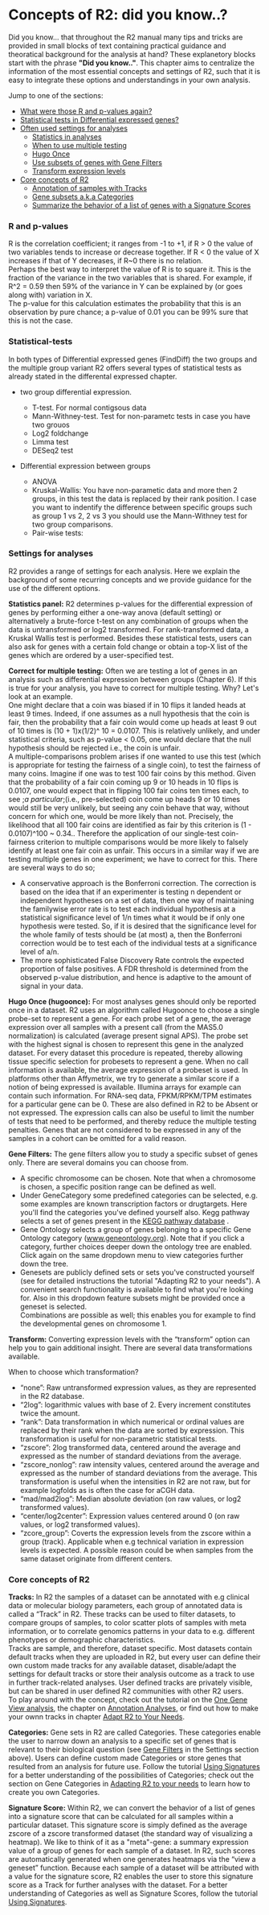 <a id="did_you_know"> </a>


Concepts of R2: did you know..?
===========================================
Did you know... that throughout the R2 manual many tips and tricks are provided in small blocks of text containing practical guidance and theoratical background for the analysis at hand? These explanetory blocks start with the phrase **"Did you know.."**. This chapter aims to centralize the information of the most essential concepts and settings of R2, such that it is easy to integrate these options and understandings in your own analysis. 
  
Jump to one of the sections:  


- [What were those R and p-values again?](#r-and-p-values)
- [Statistical tests in Differential expressed genes?](#Statistical-tests)
- [Often used settings for analyses](#settings-for-analysess)
    - [Statistics in analyses](#statisticspanel)
    - [When to use multiple testing](#multipletesting)
    - [Hugo Once](#hugoonce)
    - [Use subsets of genes with Gene Filters](#genefilters)
    - [Transform expression levels](#transform)
- [Core concepts of R2](#core-concepts-of-r2)
   - [Annotation of samples with Tracks](#tracks)
   - [Gene subsets a.k.a Categories](#categories)
   - [Summarize the behavior of a list of genes with a Signature Scores](#signaturescore)

### R and p-values  

R is the correlation coefficient; it ranges from -1 to +1, if R > 0 the value of two variables tends to increase or decrease together. If R < 0 the value of X increases if that of Y decreases, if R\~0 there is no relation.  
Perhaps the best way to interpret the value of R is to square it. This is the fraction of the variance in the two variables that is shared. 
For example, if R^2 = 0.59 then 59% of the variance in Y can be explained by (or goes along with) variation in X.  
The p-value for this calculation estimates the probability that this is an observation by pure chance; a p-value of 0.01 you can be 99% sure that this is not the case.

### Statistical-tests

In both types of Differential expressed genes (FindDiff) the two groups and the multiple group variant R2 offers several types of statistical tests as already stated in the differental expressed chapter.
  
* two group differential expression.
  * T-test. For normal contigsous data
  * Mann-Withney-test. Test for non-parametc tests in case you have two grouos
  * Log2 foldchange
  * Limma test
  * DESeq2 test

* Differential expression between groups
  * ANOVA
  * Kruskal-Wallis: You have non-parametic data and more then 2 groups, in this  test the data is replaced by their rank position. I case you want to indentify the difference between specific groups such as  group 1 vs 2, 2 vs 3 you should use the Mann-Withney test for two group comparisons. 
  * Pair-wise tests: 
  


  
### Settings for analyses

R2 provides a range of settings for each analysis. Here we explain the background of some recurring concepts and we provide guidance for the use of the different options. 

<a name="statisticspanel"></a>**Statistics panel:** R2 determines p-values for the differential expression of genes by performing either a one-way anova (default setting) or alternatively a brute-force t-test on any combination of groups when the data is untransformed or log2 transformed. For rank-transformed data, a Kruskal Wallis test is performed. Besides these statistical tests, users can also ask for genes with a certain fold change or obtain a top-X list of the genes which are ordered by a user-specified test.  
  
<a name="multipletesting"></a>**Correct for multiple testing:** Often we are testing a lot of genes in an analysis such as differential expression between groups (Chapter 6). If this is true for your analysis, you have to correct for multiple testing. Why? Let's look at an example.  
One might declare that a coin was biased if in 10 flips it landed heads at least 9 times. Indeed, if one assumes as a null hypothesis that the coin is fair, then the probability that a fair coin would come up heads at least 9 out of 10 times is (10 + 1)x(1/2)^ 10 = 0.0107. This is relatively unlikely, and under statistical criteria, such as p-value < 0.05, one would declare that the null hypothesis should be rejected i.e., the coin is unfair.  
A multiple-comparisons problem arises if one wanted to use this test (which is appropriate for testing the fairness of a single coin), to test the fairness of many coins. Imagine if one was to test 100 fair coins by this method. Given that the probability of a fair coin coming up 9 or 10 heads in 10 flips is 0.0107, one would expect that in flipping 100 fair coins ten times each, to see ;*a particular*;(i.e., pre-selected) coin come up heads 9 or 10 times would still be very unlikely, but seeing any coin behave that way, without concern for which one, would be more likely than not. Precisely, the likelihood that all 100 fair coins are identified as fair by this criterion is (1 - 0.0107)^100 \~ 0.34.. Therefore the application of our single-test coin-fairness criterion to multiple comparisons would be more likely to falsely identify at least one fair coin as unfair. This occurs in a similar way if we are testing multiple genes in one experiment; we have to correct for this. There are several ways to do so; 

* A conservative approach is the Bonferroni correction. The correction is based on the idea that if an experimenter is testing n dependent or independent hypotheses on a set of data, then one way of maintaining the familywise error rate is to test each individual hypothesis at a statistical significance level of 1/n times what it would be if only one hypothesis were tested. So, if it is desired that the significance level for the whole family of tests should be (at most) a, then the Bonferroni correction would be to test each of the individual tests at a significance level of a/n. 
* The more sophisticated False Discovery Rate controls the expected proportion of false positives. A FDR threshold is determined from the observed p-value distribution, and hence is adaptive to the amount of signal in your data.  

<a name="hugoonce"></a>**Hugo Once (hugoonce):** For most analyses genes should only be reported once in a dataset. R2 uses an algorithm called Hugoonce to choose a single probe-set to represent a gene. For each probe set of a gene, the average expression over all samples with a present call (from the MAS5.0 normalization) is calculated (average present signal APS). The probe set with the highest signal is chosen to represent this gene in the analyzed dataset. For every dataset this procedure is repeated, thereby allowing tissue specific selection for probesets to represent a gene. 
When no call information is available, the average expression of a probeset is used. In platforms other than Affymetrix, we try to generate a similar score if a notion of being expressed is available. Illumina arrays for example can contain such information. For RNA-seq data, FPKM/RPKM/TPM estimates for a particular gene can be 0. These are also defined in R2 to be Absent or not expressed. The expression calls can also be useful to limit the number of tests that need to be performed, and thereby reduce the multiple testing penalties. Genes that are not considered to be expressed in any of the samples in a cohort can be omitted for a valid reason.   
  
<a name="genefilters"></a>**Gene Filters:** The gene filters allow you to study a specific subset of genes only. There are several domains you can choose from.  
  - A specific chromosome can be chosen. Note that when a chromosome is chosen, a specific position range can be defined as well.  
  - Under GeneCategory some predefined categories can be selected, e.g. some examples are known transcription factors or drugtargets. Here you'll find the categories you've defined yourself also. Kegg pathway selects a set of genes present in the [KEGG pathway database](http://www.genome.jp/kegg/pathway.html) .   
  - Gene Ontology selects a group of genes belonging to a specific Gene Ontology category (www.geneontology.org). Note that if you click a category, further choices deeper down the ontology tree are enabled. Click again on the same dropdown menu to view categories further down the tree.  
  - Genesets are publicly defined sets or sets you've constructed yourself (see for detailed instructions the tutorial "Adapting R2 to your needs"). A convenient search functionality is available to find what you're looking for. Also in this dropdown feature subsets might be provided once a geneset is selected.    
Combinations are possible as well; this enables you for example to find the developmental genes on chromosome 1.  

<a name="transform"></a>**Transform:** Converting expression levels with the “transform” option can help you to gain additional insight. There are several data transformations available.  
  
When to choose which transformation?                         
  -   “none”: Raw untransformed expression values, as they are represented in the R2 database.                                                  
  -   “2log”: logarithmic values with base of 2. Every increment constitutes twice the amount.                                        
  -   “rank”: Data transformation in which numerical or ordinal values are replaced by their rank when the data are sorted by expression. This transformation is useful for non-parametric statistical tests.       
  -   “zscore”: 2log transformed data, centered around the average and expressed as the number of standard deviations from the average.    
  -   “zscore\_nonlog”: raw intensity values, centered around the average and expressed as the number of standard deviations from the average. This transformation is useful when the intensities in R2 are not raw, but for example logfolds as is often the case for aCGH data.  
  -   “mad/mad2log”: Median absolute deviation (on raw values, or log2 transformed values).                                                 
  -   “center/log2center”: Expression values centered around 0 (on raw values, or log2 transformed values).                                 
  -   “zcore\_group”: Coverts the expression levels from the zscore within a group (track). Applicable when e.g technical variation in expression levels is expected. A possible reason could be when samples from the same dataset originate from different centers.    
  
### Core concepts of R2

<a name="tracks"></a>**Tracks:** In R2 the samples of a dataset can be annotated with e.g clinical data or molecular biology parameters, each group of annotated data is called a “Track” in R2. These tracks can be used to filter datasets, to compare groups of samples, to color scatter plots of samples with meta information, or to correlate genomics patterns in your data to e.g. different phenotypes or demographic characteristics.  
Tracks are sample, and therefore, dataset specific. Most datasets contain default tracks when they are uploaded in R2, but every user can define their own custom made tracks for any available dataset, disable/adapt the settings for default tracks or store their analysis outcome as a track to use in further track-related analyses. User defined tracks are privately visible, but can be shared in user defined R2 communities with other R2 users.  
To play around with the concept, check out the tutorial on the [One Gene View analysis](One_Gene_View.md), the chapter on [Annotation Analyses](Annotation_Analyses.md), or find out how to make your ownn tracks in chapter [Adapt R2 to Your Needs](Adapting_R2.md).  

  
<a name="categories"></a>**Categories:** Gene sets in R2 are called Categories. These categories enable the user to narrow down an analysis to a specific set of genes that is relevant to their biological question (see [Gene Filters](#genefilters) in the Settings section above). Users can define custom made Categories or store genes that resulted from an analysis for future use. Follow the tutorial [Using Signatures](Using_Signatures.md) for a better understanding of the possibilities of Categories; check out the section on Gene Categories in [Adapting R2 to your needs](Adapting_R2.md) to learn how to create you own Categories.

<a name="signaturescore"></a>**Signature Score:** Within R2, we can convert the behavior of a list of genes into a signature score that can be calculated for all samples within a particular dataset. This signature score is simply defined as the average zscore of a zscore transformed dataset (the standard way of visualizing a heatmap). We like to think of it as a "meta"-gene: a summary expression value of a group of genes for each sample of a dataset. In R2, such scores are automatically generated when one generates heatmaps via the “view a geneset” function. Because each sample of a dataset will be attributed with a value for the signature score, R2 enables the user to store this signature score as a Track for further analyses with the dataset. For a better understanding of Categories as well as Signature Scores, follow the tutorial [Using Signatures](Using_Signatures.md).   

